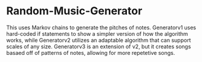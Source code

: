# Random-Music-Generator
This uses Markov chains to generate the pitches of notes.  Generatorv1 uses hard-coded if statements to show a simpler version of how the algorithm works, while Generatorv2 utilizes an adaptable algorithm that can support scales of any size.  Generatorv3 is an extension of v2, but it creates songs basaed off of patterns of notes, allowing for more repetetive songs.
